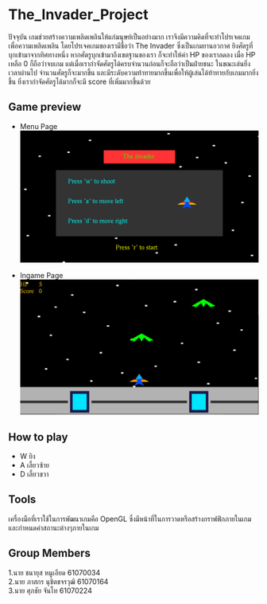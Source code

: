 # The_Invader_Project
ปัจจุบัน เกมช่วยสร้างความเพลิดเพลินให้แก่มนุษย์เป็นอย่างมาก เราจึงมีความคิดที่จะทำโปรเจคเกมเพื่อความเพลิดเพลิน โดยโปรเจคเกมของเรามีชื่อว่า The Invader ซึ่งเป็นเกมยานอวกาศ ยิงศัตรูที่บุกเข้ามาจากทิศทางหนึ่ง หากศัตรูบุกเข้ามาถึงเขตฐานของเรา ก็จะทำให้ค่า HP ของเราลดลง เมื่อ HP เหลือ 0 ก็ถือว่าจบเกม แต่เมื่อเรากำจัดศัตรูได้ครบจำนวนก่อนก็จะถือว่าเป็นฝ่ายชนะ ในขณะเล่นยิ่งเวลาผ่านไป จำนวนศัตรูก็จะมากขึ้น และมีระดับความท้าทายมากขึ้นเพื่อให้ผู้เล่นได้ท้าทายกับเกมมากยิ่งขึ้น ยิ่งเรากำจัดศัตรูได้มากก็จะมี score ที่เพิ่มมากขึ้นด้วย

## Game preview
* Menu Page
![](/image/game.png)

* Ingame Page
![](/image/game2.png)


## How to play
* W ยิง
* A เลี้ยวซ้าย
* D เลี้ยวขวา

## Tools
เครื่องมือที่เราใช้ในการพัฒนาเกมคือ OpenGL ซึ่งมีหน้าที่ในการวาดหรือสร้างกราฟฟิกภายในเกมและกำหนดค่าสถานะต่างๆภายในเกม

## Group Members
1.นาย ชนายุส หนูเอียด  61070034 <br />
2.นาย ภาสกร นุชิตขจรวุฒิ  61070164 <br />
3.นาย ศุภชัย จันโท  61070224 <br />
